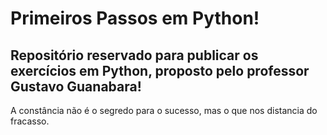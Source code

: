 # Primeiros Passos em Python!

Repositório reservado para publicar os exercícios em Python, proposto pelo professor Gustavo Guanabara!
-------------------------------------------------------------------
A constância não é o segredo para o sucesso, mas o que nos distancia do fracasso.
